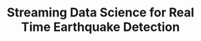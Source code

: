 ---
title: "Streaming Data Science for Real Time Earthquake Detection"
slug: "streaming-data-science-for-real-time-earthquake-detection"
draft: false
event_date: "2023-08-15"
image: "img/resources/webinars/detecting-earthquakes-in-realtime.webp"
name: "Streaming Data Science for Real-time Earthquake Detection"
description: "Learn a practical approach to streaming data science using PyEnsign. We cover a real-time analytics use case for disaster management and how easy it is to set up a real-time data analysis project."
events: ['Webinar']
registration_link:
call_to_action:
video_link: https://www.youtube.com/embed/XUnEHGZXxmM?si=mWGAzRuzSzRKB6JT
audio_link: 
categories: ['Video']
presenters: ['Rebecca Bilbro', 'Prema Roman']
topics: ['Data Science', 'Streaming Data']
aliases: /resources/streaming-data-science-for-real-time-earthquake-detection
---